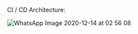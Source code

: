 CI / CD Architecture:

![WhatsApp Image 2020-12-14 at 02 56 08](https://user-images.githubusercontent.com/31888672/102708845-307a5b80-42ae-11eb-8351-7dfa9dd10f9d.jpeg)
